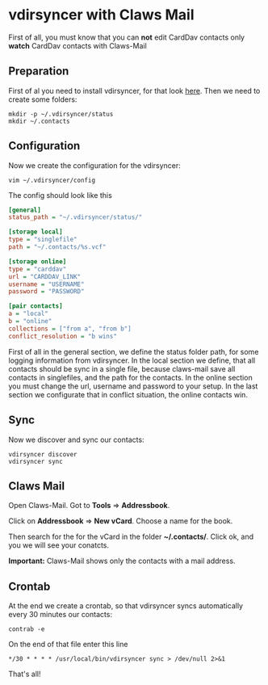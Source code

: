 # vdirsyncer with Claws Mail

First of all, you must know that you can **not** edit CardDav contacts only **watch** CardDav contacts with Claws-Mail

## Preparation
First of al you need to install vdirsyncer, for that look [here](https://vdirsyncer.pimutils.org/en/stable/installation.html).
Then we need to create some folders:

    mkdir -p ~/.vdirsyncer/status
    mkdir ~/.contacts

## Configuration
Now we create the configuration for the vdirsyncer:

    vim ~/.vdirsyncer/config

The config should look like this
```ini
[general]
status_path = "~/.vdirsyncer/status/"

[storage local]
type = "singlefile"
path = "~/.contacts/%s.vcf"

[storage online]
type = "carddav"
url = "CARDDAV_LINK"
username = "USERNAME"
password = "PASSWORD"

[pair contacts]
a = "local"
b = "online"
collections = ["from a", "from b"]
conflict_resolution = "b wins"
```

First of all in the general section, we define the status folder path, for some logging information from vdirsyncer. 
In the local section we define, that all contacts should be sync in a single file, because claws-mail save all contacts in singlefiles,
and the path for the contacts.
In the online section you must change the url, username and password to your setup. In the last section we configurate that in conflict situation, the online contacts win.

## Sync

Now we discover and sync our contacts:

    vdirsyncer discover
    vdirsyncer sync
    
## Claws Mail
Open Claws-Mail.
Got to **Tools** => **Addressbook**.

Click on **Addressbook** => **New vCard**.
Choose a name for the book. 

Then search for the for the vCard in the folder **~/.contacts/**.
Click ok, and you we will see your conatcts.

**Important:** Claws-Mail shows only the contacts with a mail address.

## Crontab
At the end we create a crontab, so that vdirsyncer syncs automatically every 30 minutes our contacts:

    contrab -e
  
On the end of that file enter this line

    */30 * * * * /usr/local/bin/vdirsyncer sync > /dev/null 2>&1
    
That's all!
